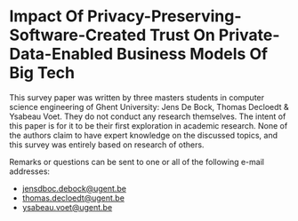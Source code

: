 # Impact Of Privacy-Preserving-Software-Created Trust On Private-Data-Enabled Business Models Of Big Tech

This survey paper was written by three masters students in computer science engineering of Ghent University: Jens De Bock, Thomas Decloedt & Ysabeau Voet.
They do not conduct any research themselves.
The intent of this paper is for it to be their first exploration in academic research.
None of the authors claim to have expert knowledge on the discussed topics, and this survey was entirely based on research of others.

Remarks or questions can be sent to one or all of the following e-mail addresses:
* jensdboc.debock@ugent.be
* thomas.decloedt@ugent.be
* ysabeau.voet@ugent.be
